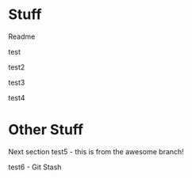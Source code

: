 # Stuff
Readme

test

test2

test3

test4

# Other Stuff
Next section
test5 - this is from the awesome branch!

test6 - Git Stash